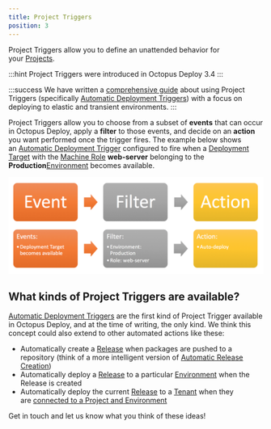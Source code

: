 ```yaml
---
title: Project Triggers
position: 3
---
```



Project Triggers allow you to define an unattended behavior for your [Projects](/docs/key-concepts/projects/index.md).

:::hint
Project Triggers were introduced in Octopus Deploy 3.4
:::

:::success
We have written a [comprehensive guide](/docs/guides/elastic-and-transient-environments/index.md) about using Project Triggers (specifically [Automatic Deployment Triggers](/docs/deploying-applications/automatic-deployment-triggers.md)) with a focus on deploying to elastic and transient environments.
:::


Project Triggers allow you to choose from a subset of **events** that can occur in Octopus Deploy, apply a **filter** to those events, and decide on an **action** you want performed once the trigger fires. The example below shows an [Automatic Deployment Trigger](/docs/deploying-applications/automatic-deployment-triggers.md) configured to fire when a [Deployment Target](/docs/deployment-targets/index.md) with the [Machine Role](/docs/key-concepts/machine-roles.md) **web-server** belonging to the **Production**[Environment](/docs/key-concepts/environments/index.md) becomes available.


![](/docs/images/5671189/5865830.png)

## What kinds of Project Triggers are available?


[Automatic Deployment Triggers](/docs/deploying-applications/automatic-deployment-triggers.md) are the first kind of Project Trigger available in Octopus Deploy, and at the time of writing, the only kind. We think this concept could also extend to other automated actions like these:

- Automatically create a [Release](/docs/key-concepts/projects/releases.md) when packages are pushed to a repository (think of a more intelligent version of [Automatic Release Creation](/docs/deploying-applications/automatic-release-creation.md))
- Automatically deploy a [Release](/docs/key-concepts/projects/releases.md) to a particular [Environment](/docs/key-concepts/environments/index.md) when the Release is created
- Automatically deploy the current [Release](/docs/key-concepts/projects/releases.md) to a [Tenant](/docs/key-concepts/tenants/index.md) when they are [connected to a Project and Environment](/docs/guides/multi-tenant-deployments/multi-tenant-deployment-guide/deploying-a-simple-multi-tenant-project.md)



Get in touch and let us know what you think of these ideas!
